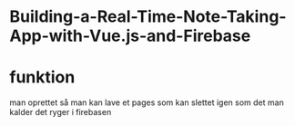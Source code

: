 # Building-a-Real-Time-Note-Taking-App-with-Vue.js-and-Firebase


# funktion
man oprettet så man kan lave et pages som kan slettet igen som det man kalder det ryger i firebasen
